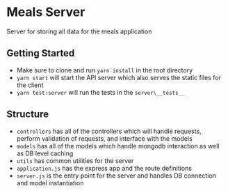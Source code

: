 # Meals Server

Server for storing all data for the meals application

## Getting Started

- Make sure to clone and run `yarn install` in the root directory
- `yarn start` will start the API server which also serves the static files for the client
- `yarn test:server` will run the tests in the `server\__tests__`

## Structure

- `controllers` has all of the controllers which will handle requests, perform validation of requests, and interface with the models
- `models` has all of the models which handle mongodb interaction as well as DB level caching
- `utils` has common utilities for the server
- `application.js` has the express app and the route definitions
- `server.js` is the entry point for the server and handles DB connection and model instantiation
